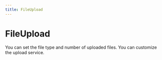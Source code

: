 ```yaml
---
title: FileUpload
---
```


# FileUpload

<div>You can set the file type and number of uploaded files. You can customize the upload service.</div>
